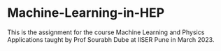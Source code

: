 # Machine-Learning-in-HEP

This is the assignment for the course Machine Learning and Physics Applications taught by Prof Sourabh Dube at IISER Pune in March 2023. 
